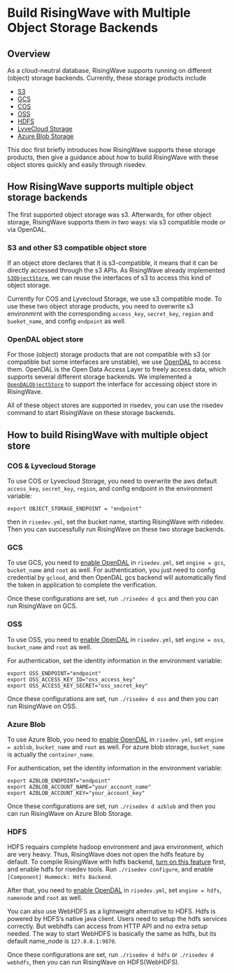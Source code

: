 # Build RisingWave with Multiple Object Storage Backends


<!-- Created by https://github.com/ekalinin/github-markdown-toc -->

## Overview
As a cloud-neutral database, RisingWave supports running on different (object) storage backends. Currently, these storage products include 
- [S3](https://aws.amazon.com/s3/)
- [GCS](https://cloud.google.com/storage)
- [COS](https://cloud.tencent.com/product/cos)
- [OSS](https://www.aliyun.com/product/oss)
- [HDFS](https://hadoop.apache.org/docs/r1.2.1/hdfs_user_guide.html)
- [LyveCloud Storage](https://help.lyvecloud.seagate.com/en/s3-storage.html)
- [Azure Blob Storage](https://azure.microsoft.com/en-us/products/storage/blobs/)

This doc first briefly introduces how RisingWave supports these storage products, then give a guidance about how to build RisingWave with these object stores quickly and easily through risedev.

## How RisingWave supports multiple object storage backends
The first supported object storage was s3. Afterwards, for other object storage, RisingWave supports them in two ways: via s3 compatible mode or via OpenDAL.
### S3 and other S3 compatible object store
If an object store declares that it is s3-compatible, it means that it can be directly accessed through the s3 APIs. As RisingWave already implemented [`S3ObjectStore`](https://github.com/risingwavelabs/risingwave/blob/1fd0394980fd713459df8076283bb1a1f46fef9a/src/object_store/src/object/s3.rs#L288), we can reuse the interfaces of s3 to access this kind of object storage.

Currently for COS and Lyvecloud Storage, we use s3 compatible mode. To use these two object storage products, you need to overwrite s3 environmrnt with the corresponding `access_key`, `secret_key`, `region` and `bueket_name`, and config `endpoint` as well.
### OpenDAL object store
For those (object) storage products that are not compatible with s3 (or compatible but some interfaces are unstable), we use [OpenDAL](https://github.com/apache/incubator-opendal) to access them. OpenDAL is the Open Data Access Layer to freely access data, which supports several different storage backends. We implemented a [`OpenDALObjectStore`](https://github.com/risingwavelabs/risingwave/blob/1fd0394980fd713459df8076283bb1a1f46fef9a/src/object_store/src/object/opendal_engine/opendal_object_store.rs#L61) to support the interface for accessing object store in RisingWave. 

All of these object stores are supported in risedev, you can use the risedev command to start RisingWave on these storage backends.
## How to build RisingWave with multiple object store
### COS & Lyvecloud Storage
To use COS or Lyvecloud Storage, you need to overwrite the aws default `access_key`, `secret_key`, `region`, and config endpoint in the environment variable:
```shell
export OBJECT_STORAGE_ENDPOINT = "endpoint"
```

then in `risedev.yml`, set the bucket name, starting RisingWave with ridedev. Then you can successfully run RisingWave on these two storage backends.

### GCS

To use GCS, you need to [enable OpenDAL](https://github.com/risingwavelabs/risingwave/blob/1fd0394980fd713459df8076283bb1a1f46fef9a/risedev.yml#L152-L154) in `risedev.yml`, set `engine = gcs`,  `bucket_name` and `root` as well. For authentication, you just need to config credential by `gcloud`, and then OpenDAL gcs backend will automatically find the token in application to complete the verification.

Once these configurations are set, run `./risedev d gcs` and then you can run RisingWave on GCS.
### OSS
To use OSS, you need to [enable OpenDAL](https://github.com/risingwavelabs/risingwave/blob/1fd0394980fd713459df8076283bb1a1f46fef9a/risedev.yml#L167-L170) in `risedev.yml`, set `engine = oss`,  `bucket_name` and `root` as well. 

For authentication, set the identity information in the environment variable:
```shell
export OSS_ENDPOINT="endpoint"
export OSS_ACCESS_KEY_ID="oss_access_key"
export OSS_ACCESS_KEY_SECRET="oss_secret_key"
```


Once these configurations are set, run `./risedev d oss` and then you can run RisingWave on OSS.

### Azure Blob
To use Azure Blob, you need to [enable OpenDAL](https://github.com/risingwavelabs/risingwave/blob/1fd0394980fd713459df8076283bb1a1f46fef9a/risedev.yml#L182-L185) in `risedev.yml`, set `engine = azblob`,  `bucket_name` and `root` as well. For azure blob storage, `bucket_name` is actually the `container_name`.

For authentication, set the identity information in the environment variable:
```shell
export AZBLOB_ENDPOINT="endpoint"
export AZBLOB_ACCOUNT_NAME="your_account_name"
export AZBLOB_ACCOUNT_KEY="your_account_key"
```


Once these configurations are set, run `./risedev d azblob` and then you can run RisingWave on Azure Blob Storage.

### HDFS
HDFS requairs complete hadoop environment and java environment, which are very heavy. Thus, RisingWave does not open the hdfs feature by default. To compile RisingWave with hdfs backend, [turn on this feature](https://github.com/risingwavelabs/risingwave/blob/5aca4d9ac382259db42aa26c814f19640fbdf83a/src/object_store/Cargo.toml#L46-L47) first, and enable hdfs for risedev tools. 
Run `./risedev configure`, and enable `[Component] Hummock: Hdfs Backend`.

After that, you need to [enable OpenDAL](https://github.com/risingwavelabs/risingwave/blob/1fd0394980fd713459df8076283bb1a1f46fef9a/risedev.yml#L123-L126) in `risedev.yml`, set `engine = hdfs`,  `namenode` and `root` as well. 

You can also use WebHDFS as a lightweight alternative to HDFS. Hdfs is powered by HDFS’s native java client. Users need to setup the hdfs services correctly. But webhdfs can access from HTTP API and no extra setup needed. The way to start WebHDFS is basically the same as hdfs, but its default name_node is `127.0.0.1:9870`.

Once these configurations are set, run `./risedev d hdfs` or `./risedev d webhdfs`, then you can run RisingWave on HDFS(WebHDFS).